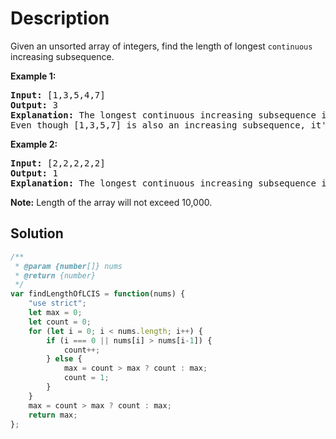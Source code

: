 # Description

Given an unsorted array of integers, find the length of longest `continuous` increasing subsequence.

**Example 1:**
<pre>
<b>Input:</b> [1,3,5,4,7]
<b>Output:</b> 3
<b>Explanation:</b> The longest continuous increasing subsequence is [1,3,5], its length is 3. 
Even though [1,3,5,7] is also an increasing subsequence, it's not a continuous one where 5 and 7 are separated by 4.
</pre>

**Example 2:**
<pre>
<b>Input:</b> [2,2,2,2,2]
<b>Output:</b> 1
<b>Explanation:</b> The longest continuous increasing subsequence is [2], its length is 1.
</pre>

**Note:** Length of the array will not exceed 10,000.

## Solution
```javascript
/**
 * @param {number[]} nums
 * @return {number}
 */
var findLengthOfLCIS = function(nums) {
    "use strict";
    let max = 0;
    let count = 0;
    for (let i = 0; i < nums.length; i++) {
        if (i === 0 || nums[i] > nums[i-1]) {
            count++;
        } else {
            max = count > max ? count : max;
            count = 1;
        }
    }
    max = count > max ? count : max;
    return max;
};
```